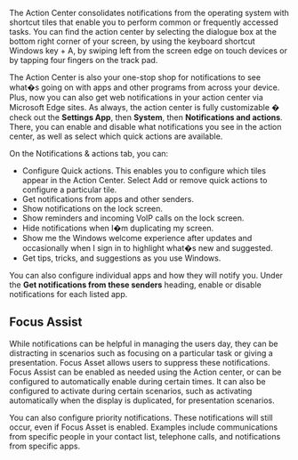 The Action Center consolidates notifications from the operating system with shortcut tiles that enable you to perform common or frequently accessed tasks. You can find the action center by selecting the dialogue box at the bottom right corner of your screen, by using the keyboard shortcut Windows key + A, by swiping left from the screen edge on touch devices or by tapping four fingers on the track pad.

The Action Center is also your one-stop shop for notifications to see what�s going on with apps and other programs from across your device. Plus, now you can also get web notifications in your action center via Microsoft Edge sites. As always, the action center is fully customizable � check out the **Settings App**, then **System**, then **Notifications and actions**. There, you can enable and disable what notifications you see in the action center, as well as select which quick actions are available.<br>

On the Notifications &amp; actions tab, you can:

 -  Configure Quick actions. This enables you to configure which tiles appear in the Action Center. Select Add or remove quick actions to configure a particular tile.
 -  Get notifications from apps and other senders.
 -  Show notifications on the lock screen.
 -  Show reminders and incoming VoIP calls on the lock screen.
 -  Hide notifications when I�m duplicating my screen.
 -  Show me the Windows welcome experience after updates and occasionally when I sign in to highlight what�s new and suggested.
 -  Get tips, tricks, and suggestions as you use Windows.

You can also configure individual apps and how they will notify you. Under the **Get notifications from these senders** heading, enable or disable notifications for each listed app.

## Focus Assist

While notifications can be helpful in managing the users day, they can be distracting in scenarios such as focusing on a particular task or giving a presentation. Focus Asset allows users to suppress these notifications. Focus Assist can be enabled as needed using the Action center, or can be configured to automatically enable during certain times. It can also be configured to activate during certain scenarios, such as activating automatically when the display is duplicated, for presentation scenarios.

You can also configure priority notifications. These notifications will still occur, even if Focus Asset is enabled. Examples include communications from specific people in your contact list, telephone calls, and notifications from specific apps.
